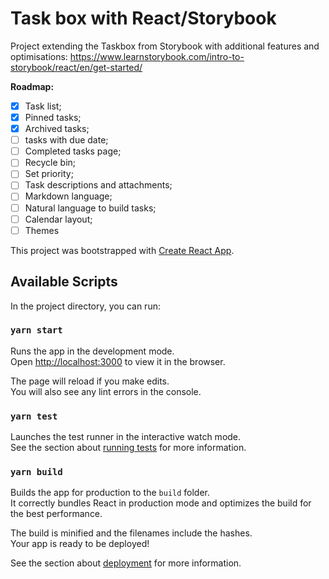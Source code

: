 # Task box with React/Storybook #

Project extending the Taskbox from Storybook with additional features and optimisations:
https://www.learnstorybook.com/intro-to-storybook/react/en/get-started/

**Roadmap:**
- [x] Task list;
- [x] Pinned tasks;
- [x] Archived tasks;
- [ ] tasks with due date;
- [ ] Completed tasks page;
- [ ] Recycle bin;
- [ ] Set priority;
- [ ] Task descriptions and attachments;
- [ ] Markdown language;
- [ ] Natural language to build tasks;
- [ ] Calendar layout;
- [ ] Themes

This project was bootstrapped with [Create React App](https://github.com/facebook/create-react-app).

## Available Scripts

In the project directory, you can run:

### `yarn start`

Runs the app in the development mode.<br />
Open [http://localhost:3000](http://localhost:3000) to view it in the browser.

The page will reload if you make edits.<br />
You will also see any lint errors in the console.

### `yarn test`

Launches the test runner in the interactive watch mode.<br />
See the section about [running tests](https://facebook.github.io/create-react-app/docs/running-tests) for more information.

### `yarn build`

Builds the app for production to the `build` folder.<br />
It correctly bundles React in production mode and optimizes the build for the best performance.

The build is minified and the filenames include the hashes.<br />
Your app is ready to be deployed!

See the section about [deployment](https://facebook.github.io/create-react-app/docs/deployment) for more information.
